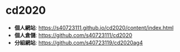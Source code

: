 # cd2020
* **個人網站**: https://s40723111.github.io/cd2020/content/index.html
* **個人倉儲**: https://github.com/s40723111/cd2020
* **分組網站**: https://github.com/s40723119/cd2020ag4
